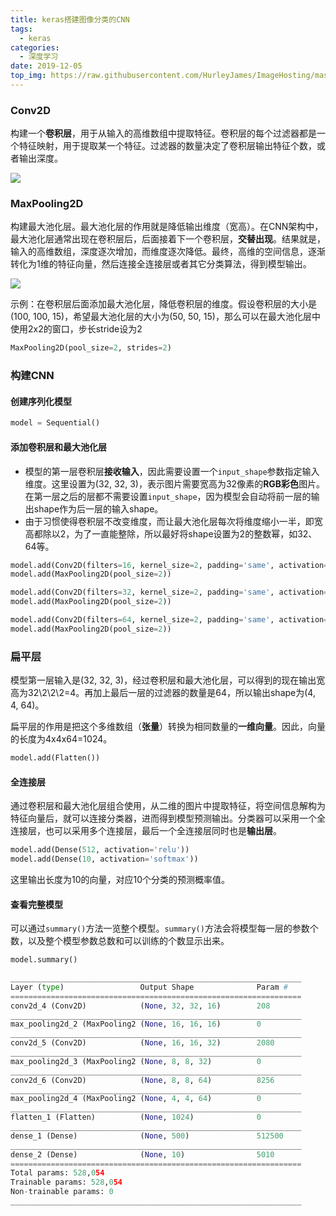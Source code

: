 ```yaml
---
title: keras搭建图像分类的CNN
tags:
  - keras
categories: 
  - 深度学习
date: 2019-12-05 
top_img: https://raw.githubusercontent.com/HurleyJames/ImageHosting/master/United%20States%2C%20North%20America%2C.jpg                                             
---
```


### Conv2D

构建一个**卷积层**，用于从输入的高维数组中提取特征。卷积层的每个过滤器都是一个特征映射，用于提取某一个特征。过滤器的数量决定了卷积层输出特征个数，或者输出深度。

![](https://raw.githubusercontent.com/HurleyJames/ImageHosting/master/2nf4ym949o.gif)

<!-- more -->

### MaxPooling2D

构建最大池化层。最大池化层的作用就是降低输出维度（宽高）。在CNN架构中，最大池化层通常出现在卷积层后，后面接着下一个卷积层，**交替出现**。结果就是，输入的高维数组，深度逐次增加，而维度逐次降低。最终，高维的空间信息，逐渐转化为1维的特征向量，然后连接全连接层或者其它分类算法，得到模型输出。

![](https://raw.githubusercontent.com/HurleyJames/ImageHosting/master/z2rf1scjhh.png)



示例：在卷积层后面添加最大池化层，降低卷积层的维度。假设卷积层的大小是(100, 100, 15)，希望最大池化层的大小为(50, 50, 15)，那么可以在最大池化层中使用2x2的窗口，步长stride设为2

```python
MaxPooling2D(pool_size=2, strides=2)
```

### 构建CNN

#### 创建序列化模型

```python
model = Sequential()
```

#### 添加卷积层和最大池化层

* 模型的第一层卷积层**接收输入**，因此需要设置一个`input_shape`参数指定输入维度。这里设置为(32, 32, 3)，表示图片需要宽高为32像素的**RGB彩色**图片。在第一层之后的层都不需要设置`input_shape`，因为模型会自动将前一层的输出shape作为后一层的输入shape。
* 由于习惯使得卷积层不改变维度，而让最大池化层每次将维度缩小一半，即宽高都除以2，为了一直能整除，所以最好将shape设置为2的整数幂，如32、64等。

```python
model.add(Conv2D(filters=16, kernel_size=2, padding='same', activation='relu', input_shape=(28, 28, 1)))
model.add(MaxPooling2D(pool_size=2))

model.add(Conv2D(filters=32, kernel_size=2, padding='same', activation='relu'))
model.add(MaxPooling2D(pool_size=2))

model.add(Conv2D(filters=64, kernel_size=2, padding='same', activation='relu'))
model.add(MaxPooling2D(pool_size=2))
```

### 扁平层

模型第一层输入是(32, 32, 3)，经过卷积层和最大池化层，可以得到的现在输出宽高为32\2\2\2=4。再加上最后一层的过滤器的数量是64，所以输出shape为(4, 4, 64)。

扁平层的作用是把这个多维数组（**张量**）转换为相同数量的**一维向量**。因此，向量的长度为4x4x64=1024。

```python
model.add(Flatten())
```

#### 全连接层

通过卷积层和最大池化层组合使用，从二维的图片中提取特征，将空间信息解构为特征向量后，就可以连接分类器，进而得到模型预测输出。分类器可以采用一个全连接层，也可以采用多个连接层，最后一个全连接层同时也是**输出层**。

```python
model.add(Dense(512, activation='relu'))
model.add(Dense(10, activation='softmax'))
```

这里输出长度为10的向量，对应10个分类的预测概率值。

#### 查看完整模型

可以通过`summary()`方法一览整个模型。`summary()`方法会将模型每一层的参数个数，以及整个模型参数总数和可以训练的个数显示出来。

```python
model.summary()

_________________________________________________________________
Layer (type)                 Output Shape              Param #   
=================================================================
conv2d_4 (Conv2D)            (None, 32, 32, 16)        208       
_________________________________________________________________
max_pooling2d_2 (MaxPooling2 (None, 16, 16, 16)        0         
_________________________________________________________________
conv2d_5 (Conv2D)            (None, 16, 16, 32)        2080      
_________________________________________________________________
max_pooling2d_3 (MaxPooling2 (None, 8, 8, 32)          0         
_________________________________________________________________
conv2d_6 (Conv2D)            (None, 8, 8, 64)          8256      
_________________________________________________________________
max_pooling2d_4 (MaxPooling2 (None, 4, 4, 64)          0         
_________________________________________________________________
flatten_1 (Flatten)          (None, 1024)              0         
_________________________________________________________________
dense_1 (Dense)              (None, 500)               512500    
_________________________________________________________________
dense_2 (Dense)              (None, 10)                5010      
=================================================================
Total params: 528,054
Trainable params: 528,054
Non-trainable params: 0
_________________________________________________________________
```











